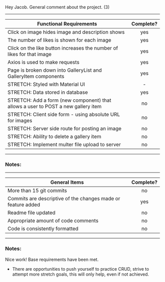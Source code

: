 Hey Jacob. General comment about the project. (3)

---

| Functional Requirements                                                           | Complete? |
| --------------------------------------------------------------------------------- | :-------: |
| Click on image hides image and description shows                                  |    yes    |
| The number of likes is shown for each image                                       |    yes    |
| Click on the like button increases the number of likes for that image             |    yes    |
| Axios is used to make requests                                                    |    yes    |
| Page is broken down into GalleryList and GalleryItem components                   |    yes    |
| STRETCH: Styled with Material UI                                                  |     -     |
| STRETCH: Data stored in database                                                  |    yes    |
| STRETCH: Add a form (new component) that allows a user to POST a new gallery item |    no     |
| STRETCH: Client side form - using absolute URL for images                         |    no     |
| STRETCH: Server side route for posting an image                                   |    no     |
| STRETCH: Ability to delete a gallery item                                         |    no     |
| STRETCH: Implement multer file upload to server                                   |    no     |

---

### Notes:

---

| General Items                                                | Complete? |
| ------------------------------------------------------------ | :-------: |
| More than 15 git commits                                     |    no     |
| Commits are descriptive of the changes made or feature added |    yes    |
| Readme file updated                                          |    no     |
| Appropriate amount of code comments                          |    no     |
| Code is consistently formatted                               |    no     |

---

### Notes:

Nice work! Base requirements have been met.

- There are opportunities to push yourself to practice CRUD, strive to attempt more stretch goals, this will only help, even if not achieved.
